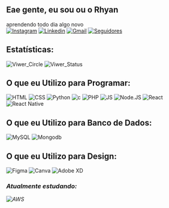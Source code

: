 ## Eae gente, eu sou ou o Rhyan
aprendendo todo dia algo novo<br>
[![Instagram](https://img.shields.io/badge/Instagram-E4405F?style=for-the-badge&logo=instagram&logoColor=white)](https://www.instagram.com/rhyan.lemos/)
[![Linkedin](https://img.shields.io/badge/LinkedIn-0077B5?style=for-the-badge&logo=linkedin&logoColor=white)](https://www.linkedin.com/in/rhyan-lemos-silveira/)
[![Gmail](https://img.shields.io/badge/Gmail-D14836?style=for-the-badge&logo=gmail&logoColor=white)](mailto:rhyanlemos05@gmail.com)
[![Seguidores](https://img.shields.io/github/followers/rhyan05.svg?style=social&label=Follow&maxAge=2592000)]()
## Estatísticas: 
![Viwer_Circle](https://github-readme-stats.vercel.app/api?username=rhyan05&theme=tokyonight)
![Viwer_Status](https://github-readme-stats.vercel.app/api/top-langs/?username=rhyan05&theme=tokyonight)

## O que eu Utilizo para Programar:
![HTML](https://img.shields.io/badge/HTML5-E34F26?style=for-the-badge&logo=html5&logoColor=white)
![CSS](https://img.shields.io/badge/CSS3-1572B6?style=for-the-badge&logo=css3&logoColor=white)
![Python](https://img.shields.io/badge/Python-14354C?style=for-the-badge&logo=python&logoColor=white)
![c](https://img.shields.io/badge/C-00599C?style=for-the-badge&logo=c&logoColor=white)
![PHP](https://img.shields.io/badge/PHP-777BB4?style=for-the-badge&logo=php&logoColor=white)
![JS](https://img.shields.io/badge/JavaScript-323330?style=for-the-badge&logo=javascript&logoColor=F7DF1E)
![Node.JS](https://img.shields.io/badge/Node.js-43853D?style=for-the-badge&logo=node.js&logoColor=white
)
![React](https://img.shields.io/badge/React-20232A?style=for-the-badge&logo=react&logoColor=61DAFB
)
![React Native](https://img.shields.io/badge/React_Native-20232A?style=for-the-badge&logo=react&logoColor=61DAFB
)
## O que eu Utilizo para Banco de Dados:
![MySQL](https://img.shields.io/badge/MySQL-00000F?style=for-the-badge&logo=mysql&logoColor=white
)
![Mongodb](https://img.shields.io/badge/MongoDB-4EA94B?style=for-the-badge&logo=mongodb&logoColor=white
)
## O que eu Utilizo para Design:
![Figma](https://img.shields.io/badge/Figma-F24E1E?style=for-the-badge&logo=figma&logoColor=white
)
![Canva](https://img.shields.io/badge/Canva-%2300C4CC.svg?&style=for-the-badge&logo=Canva&logoColor=white
)
![Adobe XD](https://img.shields.io/badge/Adobe%20XD-470137?style=for-the-badge&logo=Adobe%20XD&logoColor=#FF61F6
)
### <i>Atualmente estudando:<i>
![AWS](https://img.shields.io/badge/Amazon_AWS-FF9900?style=for-the-badge&logo=amazonaws&logoColor=white)
